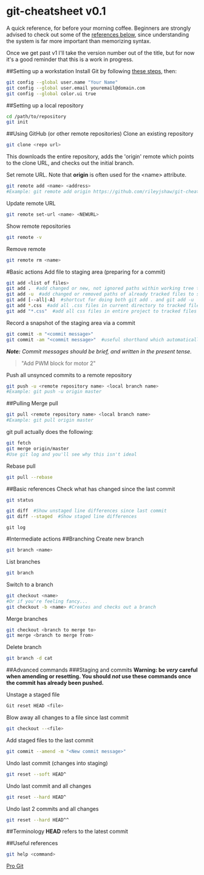 git-cheatsheet v0.1
==============
A quick reference, for before your morning coffee.
Beginners are strongly advised to check out some of the [references below](#useful-references), since understanding the system is far more important than memorizing syntax.

Once we get past v1 I'll take the version number out of the title, but for now it's a good reminder that this is a work in progress.

##Setting up a workstation
Install Git by following [these steps](http://git-scm.com/book/en/Getting-Started-Installing-Git), then:
```bash
git config --global user.name "Your Name"
git config --global user.email youremail@domain.com
git config --global color.ui true
```
##Setting up a local repository
```bash
cd /path/to/repository
git init
```
##Using GitHub (or other remote repositories)
Clone an existing repository
```bash
git clone <repo url>
```
This downloads the entire repository, adds the 'origin' remote which points to the clone URL, and checks out the initial branch.


Set remote URL. Note that __origin__ is often used for the \<name\> attribute.
```bash
git remote add <name> <address>
#Example: git remote add origin https://github.com/rileyjshaw/git-cheatsheet.git
```
Update remote URL
```bash
git remote set-url <name> <NEWURL>
```
Show remote repositories
```bash
git remote -v
```
Remove remote
```bash
git remote rm <name>
```
#Basic actions
Add file to staging area (preparing for a commit)
```bash
git add <list of files>
git add .  #add changed or new, not ignored paths within working tree to staged changes (does not stage 'rm' actions)
git add -u  #add changed or removed paths of already tracked files to staged changes 
git add [--all|-A]  #shortcut for doing both git add . and git add -u
git add *.css  #add all .css files in current directory to tracked files
git add "*.css"  #add all css files in entire project to tracked files
```
Record a snapshot of the staging area via a commit
```bash
git commit -m "<commit message>"
git commit -am "<commit message>"  #useful shorthand which automatically stages all tracked, modified files before the commit
```
_**Note:** Commit messages should be brief, and written in the present tense._
>"Add PWM block for motor 2"

Push all unsynced commits to a remote repository
```bash
git push -u <remote repository name> <local branch name>
#Example: git push -u origin master
```

##Pulling
Merge pull
```bash
git pull <remote repository name> <local branch name>
#Example: git pull origin master
```

git pull actually does the following:
```bash
git fetch
git merge origin/master
#Use git log and you'll see why this isn't ideal
```

Rebase pull
```bash
git pull --rebase
```

##Basic references
Check what has changed since the last commit
```bash
git status
```
```bash
git diff  #Show unstaged line differences since last commit
git diff --staged  #Show staged line differences
```
```
git log
```

#Intermediate actions
##Branching
Create new branch
```bash
git branch <name>
```

List branches
```bash
git branch
```

Switch to a branch
```bash
git checkout <name>
#Or if you're feeling fancy...
git checkout -b <name> #Creates and checks out a branch
```

Merge branches
```bash
git checkout <branch to merge to>
git merge <branch to merge from>
```

Delete branch
```bash
git branch -d cat
```


##Advanced commands
###Staging and commits
__Warning: be *very* careful when amending or resetting. You should *not* use these commands once the commit has already been pushed.__

Unstage a staged file
```bash
Git reset HEAD <file>
```
Blow away all changes to a file since last commit
```bash
git checkout --<file>
```
Add staged files to the last commit
```bash
git commit --amend -m "<New commit message>"
```
Undo last commit (changes into staging)
```bash
git reset --soft HEAD^
```
Undo last commit and all changes
```bash
git reset --hard HEAD^
```
Undo last 2 commits and all changes
```bash
git reset --hard HEAD^^
```

##Terminology
__HEAD__ refers to the latest commit

##<a id="refs"></a>Useful references
```bash
git help <command>
```
[Pro Git](http://git-scm.com/book)
